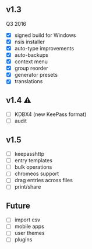 ## v1.3
Q3 2016
- [x] signed build for Windows
- [x] nsis installer
- [x] auto-type improvements
- [x] auto-backups
- [x] context menu
- [x] group reorder
- [x] generator presets
- [x] translations

## v1.4 ⚠️
- [ ] KDBX4 (new KeePass format) 
- [ ] audit

## v1.5
- [ ] keepasshttp
- [ ] entry templates
- [ ] bulk operations
- [ ] chromeos support
- [ ] drag entries across files
- [ ] print/share

## Future
- [ ] import csv
- [ ] mobile apps
- [ ] user themes
- [ ] plugins